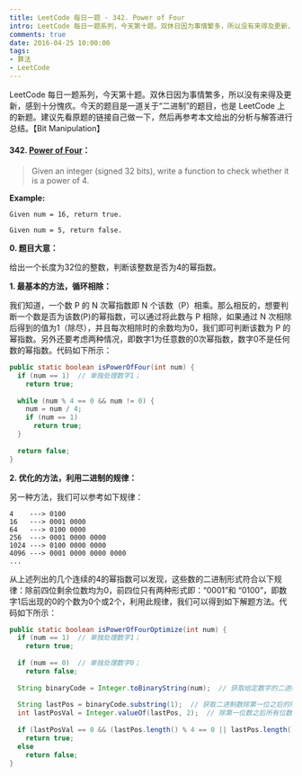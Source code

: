 ```yaml
---
title: LeetCode 每日一题 - 342. Power of Four
intro: LeetCode 每日一题系列，今天第十题。双休日因为事情繁多，所以没有来得及更新，感到十分愧疚。今天的题目是一道关于“二进制”的题目，也是 LeetCode 上的新题。建议先看原题的链接自己做一下，然后再参考本文给出的分析与解答进行总结。【Bit Manipulation】
comments: true
date: 2016-04-25 10:00:00
tags:
- 算法
- LeetCode
---
```


LeetCode 每日一题系列，今天第十题。双休日因为事情繁多，所以没有来得及更新，感到十分愧疚。今天的题目是一道关于“二进制”的题目，也是 LeetCode 上的新题。建议先看原题的链接自己做一下，然后再参考本文给出的分析与解答进行总结。【Bit Manipulation】

#### 342. [Power of Four](https://leetcode.com/problems/power-of-four/)：


> Given an integer (signed 32 bits), write a function to check whether it is a power of 4.

**Example:**

```text
Given num = 16, return true. 

Given num = 5, return false.
```

**0. 题目大意：**

给出一个长度为32位的整数，判断该整数是否为4的幂指数。

**1. 最基本的方法，循环相除：**

我们知道，一个数 P 的 N 次幂指数即 N 个该数（P）相乘。那么相反的，想要判断一个数是否为该数(P)的幂指数，可以通过将此数与 P 相除，如果通过 N 次相除后得到的值为1（除尽），并且每次相除时的余数均为0，我们即可判断该数为 P 的幂指数。另外还要考虑两种情况，即数字1为任意数的0次幂指数，数字0不是任何数的幂指数。代码如下所示：

```java
public static boolean isPowerOfFour(int num) {
  if (num == 1)  // 单独处理数字1；
    return true;
    
  while (num % 4 == 0 && num != 0) {
    num = num / 4;
    if (num == 1)
      return true;
  }
    
  return false;
}
```


**2. 优化的方法，利用二进制的规律：**

另一种方法，我们可以参考如下规律：

```text
4    ---> ‭0100‬
16   ---> ‭0001 0000‬
64   ---> ‭0100 0000‬
256  ---> ‭0001 0000 0000‬
1024 ---> ‭0100 0000 0000
4096 ---> ‬‭0001 0000 0000 0000‬
...
```

从上述列出的几个连续的4的幂指数可以发现，这些数的二进制形式符合以下规律：除前四位剩余位数均为0，前四位只有两种形式即：“0001”和 “0100”，即数字1后出现的0的个数为0个或2个，利用此规律，我们可以得到如下解题方法。代码如下所示：

```java
public static boolean isPowerOfFourOptimize(int num) {
  if (num == 1)  // 单独处理数字1；
    return true;
    
  if (num == 0)  // 单独处理数字0；
    return false;
    
  String binaryCode = Integer.toBinaryString(num);  // 获取给定数字的二进制形式（没有前置0补全，即以1开头）；
    
  String lastPos = binaryCode.substring(1);  // 获取二进制数除第一位之后的所有位数字；
  int lastPosVal = Integer.valueOf(lastPos, 2);  // 除第一位数之后所有位数组成的二进制数字的值；
    
  if (lastPosVal == 0 && (lastPos.length() % 4 == 0 || lastPos.length() % 4 == 2))  // 满足条件则返回 true；
    return true;
  else
    return false;
}
```
